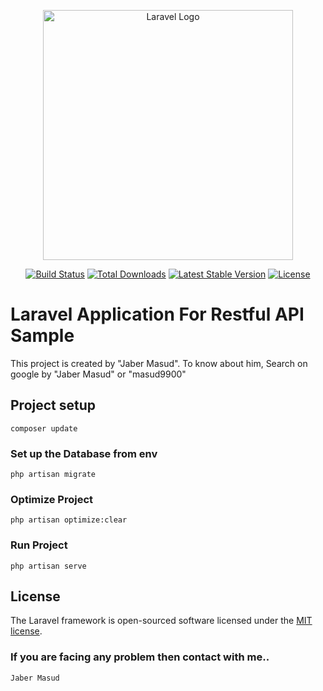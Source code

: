 <p align="center"><a href="https://laravel.com" target="_blank"><img src="https://raw.githubusercontent.com/laravel/art/master/logo-lockup/5%20SVG/2%20CMYK/1%20Full%20Color/laravel-logolockup-cmyk-red.svg" width="400" alt="Laravel Logo"></a></p>

<p align="center">
<a href="https://github.com/laravel/framework/actions"><img src="https://github.com/laravel/framework/workflows/tests/badge.svg" alt="Build Status"></a>
<a href="https://packagist.org/packages/laravel/framework"><img src="https://img.shields.io/packagist/dt/laravel/framework" alt="Total Downloads"></a>
<a href="https://packagist.org/packages/laravel/framework"><img src="https://img.shields.io/packagist/v/laravel/framework" alt="Latest Stable Version"></a>
<a href="https://packagist.org/packages/laravel/framework"><img src="https://img.shields.io/packagist/l/laravel/framework" alt="License"></a>
</p>

# Laravel Application For Restful API Sample
This project is created by "Jaber Masud". To know about him, Search on google by "Jaber Masud" or "masud9900"

## Project setup
```
composer update
```

### Set up  the Database from env
```
php artisan migrate
```

### Optimize Project
```
php artisan optimize:clear
```

### Run Project
```
php artisan serve
```

## License

The Laravel framework is open-sourced software licensed under the [MIT license](https://opensource.org/licenses/MIT).

### If you are facing any problem then contact with me..
```
Jaber Masud
```
